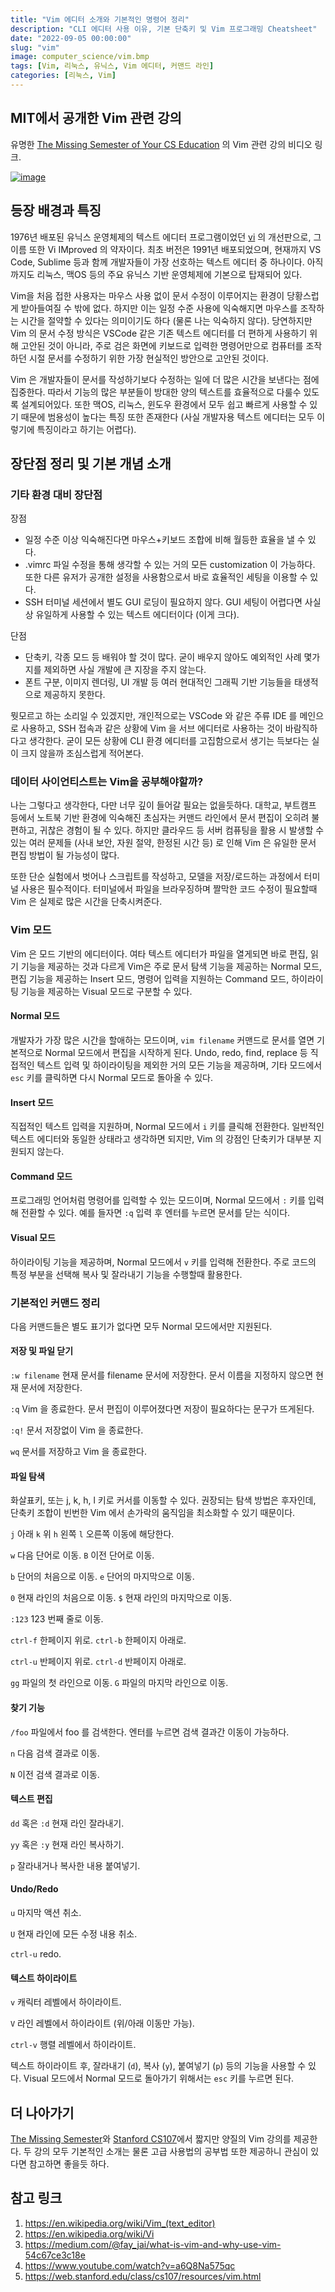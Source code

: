 ```yaml
---
title: "Vim 에디터 소개와 기본적인 명령어 정리"
description: "CLI 에디터 사용 이유, 기본 단축키 및 Vim 프로그래밍 Cheatsheet"
date: "2022-09-05 00:00:00"
slug: "vim"
image: computer_science/vim.bmp
tags: [Vim, 리눅스, 유닉스, Vim 에디터, 커맨드 라인]
categories: [리눅스, Vim]
---
```


## MIT에서 공개한 Vim 관련 강의

유명한 [The Missing Semester of Your CS Education](https://missing.csail.mit.edu/) 의 Vim 관련 강의 비디오 링크.

[![image](computer_science/vim_2.png)](https://www.youtube.com/watch?v=a6Q8Na575qc)

## 등장 배경과 특징

1976년 배포된 유닉스 운영체제의 텍스트 에디터 프로그램이었던 [vi](https://en.wikipedia.org/wiki/Vi) 의 개선판으로, 그 이름 또한 Vi IMproved 의 약자이다. 최초 버전은 1991년 배포되었으며, 현재까지 VS Code, Sublime 등과 함께 개발자들이 가장 선호하는 텍스트 에디터 중 하나이다. 아직까지도 리눅스, 맥OS 등의 주요 유닉스 기반 운영체제에 기본으로 탑재되어 있다.

Vim을 처음 접한 사용자는 마우스 사용 없이 문서 수정이 이루어지는 환경이 당황스럽게 받아들여질 수 밖에 없다. 하지만 이는 일정 수준 사용에 익숙해지면 마우스를 조작하는 시간을 절약할 수 있다는 의미이기도 하다 (물론 나는 익숙하지 않다). 당연하지만 Vim 의 문서 수정 방식은 VSCode 같은 기존 텍스트 에디터를 더 편하게 사용하기 위해 고안된 것이 아니라, 주로 검은 화면에 키보드로 입력한 명령어만으로 컴퓨터를 조작하던 시절 문서를 수정하기 위한 가장 현실적인 방안으로 고안된 것이다.

Vim 은 개발자들이 문서를 작성하기보다 수정하는 일에 더 많은 시간을 보낸다는 점에 집중한다. 따라서 기능의 많은 부분들이 방대한 양의 텍스트를 효율적으로 다룰수 있도록 설계되어있다. 또한 맥OS, 리눅스, 윈도우 환경에서 모두 쉽고 빠르게 사용할 수 있기 때문에 범용성이 높다는 특징 또한 존재한다 (사실 개발자용 텍스트 에디터는 모두 이렇기에 특징이라고 하기는 어렵다).

## 장단점 정리 및 기본 개념 소개

### 기타 환경 대비 장단점

장점

- 일정 수준 이상 익숙해진다면 마우스+키보드 조합에 비해 월등한 효율을 낼 수 있다.
- .vimrc 파일 수정을 통해 생각할 수 있는 거의 모든 customization 이 가능하다. 또한 다른 유저가 공개한 설정을 사용함으로서 바로 효율적인 세팅을 이용할 수 있다.
- SSH 터미널 세션에서 별도 GUI 로딩이 필요하지 않다. GUI 세팅이 어렵다면 사실상 유일하게 사용할 수 있는 텍스트 에디터이다 (이게 크다).

단점

- 단축키, 각종 모드 등 배워야 할 것이 많다. 굳이 배우지 않아도 예외적인 사례 몇가지를 제외하면 사실 개발에 큰 지장을 주지 않는다.
- 폰트 구분, 이미지 렌더링, UI 개발 등 여러 현대적인 그래픽 기반 기능들을 태생적으로 제공하지 못한다.

뭣모르고 하는 소리일 수 있겠지만, 개인적으로는 VSCode 와 같은 주류 IDE 를 메인으로 사용하고, SSH 접속과 같은 상황에 Vim 을 서브 에디터로 사용하는 것이 바람직하다고 생각한다. 굳이 모든 상황에 CLI 환경 에디터를 고집함으로서 생기는 득보다는 실이 크지 않을까 조심스럽게 적어본다.

### 데이터 사이언티스트는 Vim을 공부해야할까?

나는 그렇다고 생각한다, 다만 너무 깊이 들어갈 필요는 없을듯하다. 대학교, 부트캠프 등에서 노트북 기반 환경에 익숙해진 초심자는 커맨드 라인에서 문서 편집이 오히려 불편하고, 귀찮은 경험이 될 수 있다. 하지만 클라우드 등 서버 컴퓨팅을 활용 시 발생할 수 있는 여러 문제들 (사내 보안, 자원 절약, 한정된 시간 등) 로 인해 Vim 은 유일한 문서 편집 방법이 될 가능성이 많다.

또한 단순 실험에서 벗어나 스크립트를 작성하고, 모델을 저장/로드하는 과정에서 터미널 사용은 필수적이다. 터미널에서 파일을 브라우징하며 짤막한 코드 수정이 필요할때 Vim 은 실제로 많은 시간을 단축시켜준다.

### Vim 모드

Vim 은 모드 기반의 에디터이다. 여타 텍스트 에디터가 파일을 열게되면 바로 편집, 읽기 기능을 제공하는 것과 다르게 Vim은 주로 문서 탐색 기능을 제공하는 Normal 모드, 편집 기능을 제공하는 Insert 모드, 명령어 입력을 지원하는 Command 모드, 하이라이팅 기능을 제공하는 Visual 모드로 구분할 수 있다.

#### Normal 모드

개발자가 가장 많은 시간을 할애하는 모드이며, `vim filename` 커맨드로 문서를 열면 기본적으로 Normal 모드에서 편집을 시작하게 된다. Undo, redo, find, replace 등 직접적인 텍스트 입력 및 하이라이팅을 제외한 거의 모든 기능을 제공하며, 기타 모드에서 `esc` 키를 클릭하면 다시 Normal 모드로 돌아올 수 있다.

#### Insert 모드

직접적인 텍스트 입력을 지원하며, Normal 모드에서 `i` 키를 클릭해 전환한다. 일반적인 텍스트 에디터와 동일한 상태라고 생각하면 되지만, Vim 의 강점인 단축키가 대부분 지원되지 않는다.

#### Command 모드

프로그래밍 언어처럼 명령어를 입력할 수 있는 모드이며, Normal 모드에서 `:` 키를 입력해 전환할 수 있다. 예를 들자면 `:q` 입력 후 엔터를 누르면 문서를 닫는 식이다.

#### Visual 모드

하이라이팅 기능을 제공하며, Normal 모드에서 `v` 키를 입력해 전환한다. 주로 코드의 특정 부분을 선택해 복사 및 잘라내기 기능을 수행할때 활용한다.

### 기본적인 커맨드 정리

다음 커맨드들은 별도 표기가 없다면 모두 Normal 모드에서만 지원된다.

#### 저장 및 파일 닫기

`:w filename` 현재 문서를 filename 문서에 저장한다. 문서 이름을 지정하지 않으면 현재 문서에 저장한다.

`:q` Vim 을 종료한다. 문서 편집이 이루어졌다면 저장이 필요하다는 문구가 뜨게된다.

`:q!` 문서 저장없이 Vim 을 종료한다.

`wq` 문서를 저장하고 Vim 을 종료한다.

#### 파일 탐색

화살표키, 또는 j, k, h, l 키로 커서를 이동할 수 있다. 권장되는 탐색 방법은 후자인데, 단축키 조합이 빈번한 Vim 에서 손가락의 움직임을 최소화할 수 있기 때문이다.

`j` 아래 `k` 위 `h` 왼쪽 `l` 오른쪽 이동에 해당한다.

`w` 다음 단어로 이동. `B` 이전 단어로 이동.

`b` 단어의 처음으로 이동. `e` 단어의 마지막으로 이동.

`0` 현재 라인의 처음으로 이동. `$` 현재 라인의 마지막으로 이동.

`:123` 123 번째 줄로 이동.

`ctrl-f` 한페이지 위로. `ctrl-b` 한페이지 아래로.

`ctrl-u` 반페이지 위로. `ctrl-d` 반페이지 아래로.

`gg` 파일의 첫 라인으로 이동. `G` 파일의 마지막 라인으로 이동.

#### 찾기 기능

`/foo` 파일에서 foo 를 검색한다. 엔터를 누르면 검색 결과간 이동이 가능하다.

`n` 다음 검색 결과로 이동.

`N` 이전 검색 결과로 이동.

#### 텍스트 편집

`dd` 혹은 `:d` 현재 라인 잘라내기.

`yy` 혹은 `:y` 현재 라인 복사하기.

`p` 잘라내거나 복사한 내용 붙여넣기.

#### Undo/Redo

`u` 마지막 액션 취소.

`U` 현재 라인에 모든 수정 내용 취소.

`ctrl-u` redo.

#### 텍스트 하이라이트

`v` 캐릭터 레벨에서 하이라이트.

`V` 라인 레벨에서 하이라이트 (위/아래 이동만 가능).

`ctrl-v` 행렬 레벨에서 하이라이트.

텍스트 하이라이트 후, 잘라내기 (`d`), 복사 (`y`), 붙여넣기 (`p`) 등의 기능을 사용할 수 있다. Visual 모드에서 Normal 모드로 돌아가기 위해서는 `esc` 키를 누르면 된다.

## 더 나아가기

[The Missing Semester](https://www.youtube.com/watch?v=a6Q8Na575qc)와 [Stanford CS107](https://web.stanford.edu/class/cs107/resources/vim.html)에서 짧지만 양질의 Vim 강의를 제공한다. 두 강의 모두 기본적인 소개는 물론 고급 사용법의 공부법 또한 제공하니 관심이 있다면 참고하면 좋을듯 하다.

## 참고 링크

1. https://en.wikipedia.org/wiki/Vim_(text_editor)
2. https://en.wikipedia.org/wiki/Vi
3. https://medium.com/@fay_jai/what-is-vim-and-why-use-vim-54c67ce3c18e
4. https://www.youtube.com/watch?v=a6Q8Na575qc
5. https://web.stanford.edu/class/cs107/resources/vim.html